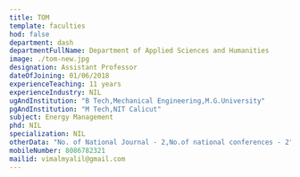 ```yaml
---
title: TOM
template: faculties
hod: false
department: dash
departmentFullName: Department of Applied Sciences and Humanities
image: ./tom-new.jpg
designation: Assistant Professor
dateOfJoining: 01/06/2018
experienceTeaching: 11 years
experienceIndustry: NIL
ugAndInstitution: "B Tech,Mechanical Engineering,M.G.University"
pgAndInstitution: "M Tech,NIT Calicut"
subject: Energy Management
phd: NIL
specialization: NIL
otherData: "No. of National Journal - 2,No.of national conferences - 2"
mobileNumber: 8086782321
mailid: vimalmyalil@gmail.com
---
```

